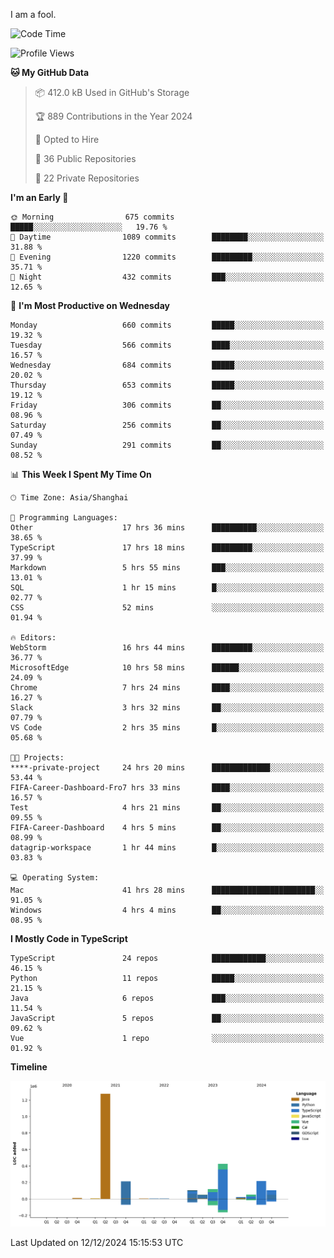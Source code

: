 I am a fool.

<!--START_SECTION:waka-->
![Code Time](http://img.shields.io/badge/Code%20Time-2%2C250%20hrs%2020%20mins-blue)

![Profile Views](http://img.shields.io/badge/Profile%20Views-4-blue)

**🐱 My GitHub Data** 

> 📦 412.0 kB Used in GitHub's Storage 
 > 
> 🏆 889 Contributions in the Year 2024
 > 
> 💼 Opted to Hire
 > 
> 📜 36 Public Repositories 
 > 
> 🔑 22 Private Repositories 
 > 
**I'm an Early 🐤** 

```text
🌞 Morning                675 commits         █████░░░░░░░░░░░░░░░░░░░░   19.76 % 
🌆 Daytime                1089 commits        ████████░░░░░░░░░░░░░░░░░   31.88 % 
🌃 Evening                1220 commits        █████████░░░░░░░░░░░░░░░░   35.71 % 
🌙 Night                  432 commits         ███░░░░░░░░░░░░░░░░░░░░░░   12.65 % 
```
📅 **I'm Most Productive on Wednesday** 

```text
Monday                   660 commits         █████░░░░░░░░░░░░░░░░░░░░   19.32 % 
Tuesday                  566 commits         ████░░░░░░░░░░░░░░░░░░░░░   16.57 % 
Wednesday                684 commits         █████░░░░░░░░░░░░░░░░░░░░   20.02 % 
Thursday                 653 commits         █████░░░░░░░░░░░░░░░░░░░░   19.12 % 
Friday                   306 commits         ██░░░░░░░░░░░░░░░░░░░░░░░   08.96 % 
Saturday                 256 commits         ██░░░░░░░░░░░░░░░░░░░░░░░   07.49 % 
Sunday                   291 commits         ██░░░░░░░░░░░░░░░░░░░░░░░   08.52 % 
```


📊 **This Week I Spent My Time On** 

```text
🕑︎ Time Zone: Asia/Shanghai

💬 Programming Languages: 
Other                    17 hrs 36 mins      ██████████░░░░░░░░░░░░░░░   38.65 % 
TypeScript               17 hrs 18 mins      █████████░░░░░░░░░░░░░░░░   37.99 % 
Markdown                 5 hrs 55 mins       ███░░░░░░░░░░░░░░░░░░░░░░   13.01 % 
SQL                      1 hr 15 mins        █░░░░░░░░░░░░░░░░░░░░░░░░   02.77 % 
CSS                      52 mins             ░░░░░░░░░░░░░░░░░░░░░░░░░   01.94 % 

🔥 Editors: 
WebStorm                 16 hrs 44 mins      █████████░░░░░░░░░░░░░░░░   36.77 % 
MicrosoftEdge            10 hrs 58 mins      ██████░░░░░░░░░░░░░░░░░░░   24.09 % 
Chrome                   7 hrs 24 mins       ████░░░░░░░░░░░░░░░░░░░░░   16.27 % 
Slack                    3 hrs 32 mins       ██░░░░░░░░░░░░░░░░░░░░░░░   07.79 % 
VS Code                  2 hrs 35 mins       █░░░░░░░░░░░░░░░░░░░░░░░░   05.68 % 

🐱‍💻 Projects: 
****-private-project     24 hrs 20 mins      █████████████░░░░░░░░░░░░   53.44 % 
FIFA-Career-Dashboard-Fro7 hrs 33 mins       ████░░░░░░░░░░░░░░░░░░░░░   16.57 % 
Test                     4 hrs 21 mins       ██░░░░░░░░░░░░░░░░░░░░░░░   09.55 % 
FIFA-Career-Dashboard    4 hrs 5 mins        ██░░░░░░░░░░░░░░░░░░░░░░░   08.99 % 
datagrip-workspace       1 hr 44 mins        █░░░░░░░░░░░░░░░░░░░░░░░░   03.83 % 

💻 Operating System: 
Mac                      41 hrs 28 mins      ███████████████████████░░   91.05 % 
Windows                  4 hrs 4 mins        ██░░░░░░░░░░░░░░░░░░░░░░░   08.95 % 
```

**I Mostly Code in TypeScript** 

```text
TypeScript               24 repos            ████████████░░░░░░░░░░░░░   46.15 % 
Python                   11 repos            █████░░░░░░░░░░░░░░░░░░░░   21.15 % 
Java                     6 repos             ███░░░░░░░░░░░░░░░░░░░░░░   11.54 % 
JavaScript               5 repos             ██░░░░░░░░░░░░░░░░░░░░░░░   09.62 % 
Vue                      1 repo              ░░░░░░░░░░░░░░░░░░░░░░░░░   01.92 % 
```



**Timeline**

![Lines of Code chart](https://raw.githubusercontent.com/VeejaLiu/VeejaLiu/master/assets/bar_graph.png)


 Last Updated on 12/12/2024 15:15:53 UTC
<!--END_SECTION:waka-->
